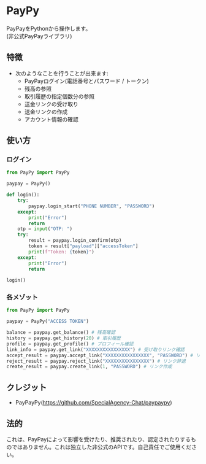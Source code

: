 # PayPy
PayPayをPythonから操作します。<br>
(非公式PayPayライブラリ)

## 特徴
- 次のようなことを行うことが出来ます: 
	* PayPayログイン(電話番号とパスワード / トークン)
	* 残高の参照
	* 取引履歴の指定個数分の参照
	* 送金リンクの受け取り 
	* 送金リンクの作成
	* アカウント情報の確認
	
## 使い方
### ログイン
```python
from PayPy import PayPy

paypay = PayPy()

def login():
	try:
		paypay.login_start("PHONE NUMBER", "PASSWORD")
	except:
		print("Error")
		return
	otp = input("OTP: ")
	try:
		result = paypay.login_confirm(otp)
		token = result["payload"]["accessToken"]
		print(f"Token: {token}")
	except:
		print("Error")
		return
		
login()
```

### 各メゾット
```python
from PayPy import PayPy

paypay = PayPy("ACCESS TOKEN")

balance = paypay.get_balance() # 残高確認
history = paypay.get_history(20) # 取引履歴
profile = paypay.get_profile() # プロフィール確認
link_info = paypay.get_link("XXXXXXXXXXXXXXXX") # 受け取りリンク確認
accept_result = paypay.accept_link("XXXXXXXXXXXXXXXX", "PASSWORD") # リンク受け取り
reject_result = paypay.reject_link("XXXXXXXXXXXXXXXX") # リンク辞退
create_result = paypay.create_link(1, "PASSWORD") # リンク作成
```

## クレジット
- PayPayPy(https://github.com/SpecialAgency-Chat/paypaypy)

## 法的
これは、PayPayによって影響を受けたり、推奨されたり、認定されたりするものではありません。これは独立した非公式のAPIです。自己責任でご使用ください。